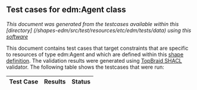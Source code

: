 
## Test cases for edm:Agent class
_This document was generated from the testcases available within this [directory] (/shapes-edm/src/test/resources/etc/edm/tests/data) using this [software](/shapes-doc)_

This document contains test cases that target constraints that are specific to resources of type edm:Agent and which are defined within this [shape definition](/shapes-edm/doc/shapes/Agent.md). The validation results were generated using [TopBraid SHACL](http://github.com/TopQuadrant/shacl) validator.  The following table shows the testcases that were run:

| Test Case | Results | Status |
| :--- | ---: | :--: |
